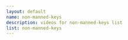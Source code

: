 ```yaml
--- 
layout: default
name: non-manned-keys
description: videos for non-manned-keys list
list: non-manned-keys
---
```


<div class="player">
<div id="player"><!-- "https://www.youtube.com/watch?v={{site.data.lists[page.list][0]}}" --></div>
</div>

